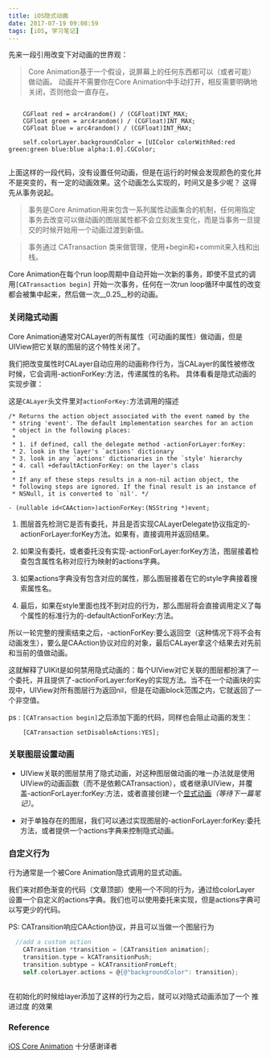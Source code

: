 ```yaml
---
title: iOS隐式动画
date: 2017-07-19 09:08:59
tags: [iOS, 学习笔记]
---
```


先来一段引用改变下对动画的世界观：
>Core Animation基于一个假设，说屏幕上的任何东西都可以（或者可能）做动画。 动画并不需要你在Core Animation中手动打开，相反需要明确地关闭，否则他会一直存在。

``` objctivec

 	CGFloat red = arc4random() / (CGFloat)INT_MAX;
    CGFloat green = arc4random() / (CGFloat)INT_MAX;
    CGFloat blue = arc4random() / (CGFloat)INT_MAX;

    self.colorLayer.backgroundColor = [UIColor colorWithRed:red green:green blue:blue alpha:1.0].CGColor;
    
```
上面这样的一段代码，没有设置任何动画，但是在运行的时候会发现颜色的变化并不是突变的，有一定的动画效果。这个动画怎么实现的，时间又是多少呢？ 这得先从事务说起。

<!--more-->

>事务是Core Animation用来包含一系列属性动画集合的机制，任何用指定事务去改变可以做动画的图层属性都不会立刻发生变化，而是当事务一旦提交的时候开始用一个动画过渡到新值。

>事务通过 CATransaction 类来做管理，使用+begin和+commit来入栈和出栈。

Core Animation在每个run loop周期中自动开始一次新的事务，即使不显式的调用`[CATransaction begin]` 开始一次事务，任何在一次run loop循环中属性的改变都会被集中起来，然后做一次__0.25__秒的动画。

### 关闭隐式动画

Core Animation通常对CALayer的所有属性（可动画的属性）做动画，但是UIView把它关联的图层的这个特性关闭了。

我们把改变属性时CALayer自动应用的动画称作行为，当CALayer的属性被修改时候，它会调用-actionForKey:方法，传递属性的名称。
具体看看是隐式动画的实现步骤：

这是`CALayer`头文件里对`actionForKey:`方法调用的描述

```
/* Returns the action object associated with the event named by the
 * string 'event'. The default implementation searches for an action
 * object in the following places:
 *
 * 1. if defined, call the delegate method -actionForLayer:forKey:
 * 2. look in the layer's `actions' dictionary
 * 3. look in any `actions' dictionaries in the `style' hierarchy
 * 4. call +defaultActionForKey: on the layer's class
 *
 * If any of these steps results in a non-nil action object, the
 * following steps are ignored. If the final result is an instance of
 * NSNull, it is converted to `nil'. */

- (nullable id<CAAction>)actionForKey:(NSString *)event;
```

1. 图层首先检测它是否有委托，并且是否实现CALayerDelegate协议指定的-actionForLayer:forKey方法。如果有，直接调用并返回结果。

2. 如果没有委托，或者委托没有实现-actionForLayer:forKey方法，图层接着检查包含属性名称对应行为映射的actions字典。

3. 如果actions字典没有包含对应的属性，那么图层接着在它的style字典接着搜索属性名。

4. 最后，如果在style里面也找不到对应的行为，那么图层将会直接调用定义了每个属性的标准行为的-defaultActionForKey:方法。

所以一轮完整的搜索结束之后，-actionForKey:要么返回空（这种情况下将不会有动画发生），要么是CAAction协议对应的对象，最后CALayer拿这个结果去对先前和当前的值做动画。

这就解释了UIKit是如何禁用隐式动画的：每个UIView对它关联的图层都扮演了一个委托，并且提供了-actionForLayer:forKey的实现方法。当不在一个动画块的实现中，UIView对所有图层行为返回nil，但是在动画block范围之内，它就返回了一个非空值。


ps : `[CATransaction begin]`之后添加下面的代码，同样也会阻止动画的发生：

		[CATransaction setDisableActions:YES];

### 关联图层设置动画

* UIView关联的图层禁用了隐式动画，对这种图层做动画的唯一办法就是使用UIView的动画函数（而不是依赖CATransaction），或者继承UIView，并覆盖-actionForLayer:forKey:方法，或者直接创建一个[显式动画]()_（等待下一篇笔记）_。


* 对于单独存在的图层，我们可以通过实现图层的-actionForLayer:forKey:委托方法，或者提供一个actions字典来控制隐式动画。 

### 自定义行为

行为通常是一个被Core Animation隐式调用的显式动画。


我们来对颜色渐变的代码（文章顶部）使用一个不同的行为，通过给colorLayer设置一个自定义的actions字典。我们也可以使用委托来实现，但是actions字典可以写更少的代码。

PS: CATransition响应CAAction协议，并且可以当做一个图层行为

``` objectivec
  //add a custom action
    CATransition *transition = [CATransition animation];
    transition.type = kCATransitionPush;
    transition.subtype = kCATransitionFromLeft;
    self.colorLayer.actions = @{@"backgroundColor": transition};
    
```

在初始化的时候给layer添加了这样的行为之后，就可以对隐式动画添加了一个 推进过度 的效果

### Reference

[iOS Core Animation](https://zsisme.gitbooks.io/ios-/content/chapter7/layer-actions.html) 十分感谢译者